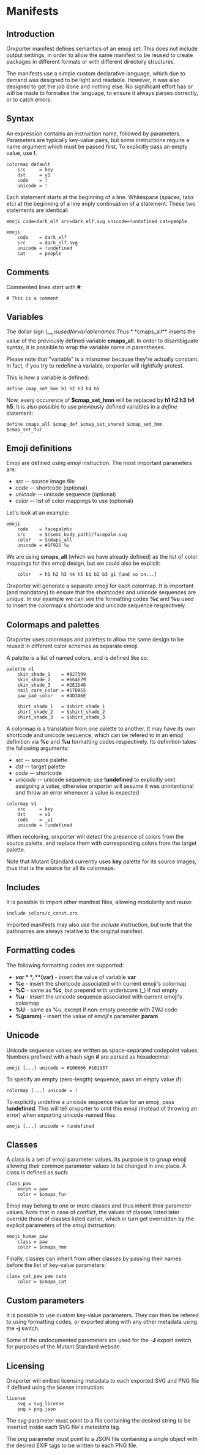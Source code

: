 Manifests
=========

Introduction
------------

Orxporter manifest defines semantics of an emoji set. This does not include
output settings, in order to allow the same manifest to be reused to create
packages in different formats or with different directory structures.

The manifests use a simple custom declarative language, which due to demand
was designed to be light and readable. However, it was also designed to get
the job done and nothing else. No significant effort has or will be made to
formalise the language, to ensure it always parses correctly, or to catch
errors.

Syntax
------

An expression contains an instruction name, followed by parameters. Parameters
are typically key-value pairs, but some instructions require a name argument
which must be passed first. To explicitly pass an empty value, use **!**.

```
colormap default
    src     = key
    dst     = y1
    code    = !
    unicode = !
```

Each statement starts at the beginning of a line. Whitespace (spaces, tabs etc)
at the beginning of a line imply continuation of a statement. These two
statements are identical:

```
emoji code=dark_elf src=dark_elf.svg unicode=!undefined cat=people
```

```
emoji
    code    = dark_elf
    src     = dark_elf.svg
    unicode = !undefined
    cat     = people
```

Comments
--------

Commented lines start with __#__:

```
# This is a comment
```

Variables
---------

The dollar sign (__$__) is used for variable names. Thus **$cmaps_all** inserts the
value of the previously defined variable **cmaps_all**. In order to
disambiguate syntax, it is possible to wrap the variable name in parentheses.

Please note that "variable" is a misnomer because they're actually constant. In
fact, if you try to redefine a variable, orxporter will rightfully protest.

This is how a variable is defined:

```
define cmap_set_hmn h1 h2 h3 h4 h5
```

Now, every occurence of **$cmap_set_hmn** will be replaced by **h1 h2 h3 h4 h5**.
It is also possible to use previously defined variables in a _define_
statement:

```
define cmaps_all $cmap_def $cmap_set_shared $cmap_set_hmn $cmap_set_fur
```

Emoji definitions
-----------------

Emoji are defined using _emoji_ instruction. The most important parameters are:

* _src_     -- source image file
* _code_    -- shortcode (optional)
* _unicode_ -- unicode sequence (optional)
* _color_   -- list of color mappings to use (optional)

Let's look at an example:

```
emoji
    code    = facepalm%c
    src     = $(semi_body_path)/facepalm.svg
    color   = $cmaps_all
    unicode = #1F926 %u
```

We are using **cmaps_all** (which we have already defined) as the list of color
mappings for this emoji design, but we could also be explicit:

```
    color   = h1 h2 h3 h4 h5 b1 b2 b3 g1 [and so on...]
```

Orxporter will generate a separate emoji for each colormap. It is important
(and mandatory) to ensure that the shortcodes and unicode sequences are unique.
In our example we can see the formatting codes **%c** and **%u** used to insert the
colormap's shortcode and unicode sequence respectively.

Colormaps and palettes
----------------------

Orxporter uses colormaps and palettes to allow the same design to be
reused in different color schemes as separate emoji.

A palette is a list of named colors, and is defined like so:

```
palette v1
    skin_shade_1    = #827599
    skin_shade_2    = #664E79
    skin_shade_3    = #2E1D46
    nail_care_color = #17DA55
    paw_pad_color   = #4D3A6E

    shirt_shade_1   = $shirt_shade_1
    shirt_shade_2   = $shirt_shade_2
    shirt_shade_3   = $shirt_shade_3
```

A colormap is a translation from one palette to another. It may have its own
shortcode and unicode sequence, which can be refered to in an emoji definition
via **%c** and **%u** formatting codes respectively. Its definition takes the
following arguments:

* _src_     -- source palette
* _dst_     -- target palette
* _code_    -- shortcode
* _unicode_ -- unicode sequence; use **!undefined** to explicitly omit assigning
a value, otherwise orxporter will assume it was unintentional and throw an error
whenever a value is expected

```
colormap v1
    src     = key
    dst     = v1
    code    = _v1
    unicode = !undefined
```

When recoloring, orxporter will detect the presence of colors from the source
palette, and replace them with corresponding colors from the target palette.

Note that Mutant Standard currently uses **key** palette for its source
images, thus that is the source for all its colormaps.

Includes
--------

It is possible to import other manifest files, allowing modularity and reuse:

```
include colors/c_const.orx
```

Imported manifests may also use the *include* instruction, but note that the
pathnames are always relative to the original manifest.

Formatting codes
----------------

The following formatting codes are supported:

* **$var**, **$(var)** - insert the value of variable **var**
* **%c** - insert the shortcode associated with current emoji's colormap
* **%C** - same as **%c**, but prepend with underscore (**_**) if not empty
* **%u** - insert the unicode sequence associated with current emoji's colormap
* **%U** - same as %u, except if non-empty precede with ZWJ code
* **%(param)** - insert the value of emoji's parameter **param**

Unicode
-------

Unicode sequence values are written as space-separated codepoint values.
Numbers prefixed with a hash sign **#** are parsed as hexadecimal:

```
emoji [...] unicode = #100666 #101337
```

To specify an empty (zero-length) sequence, pass an empty value (**!**):

```
colormap [...] unicode = !
```

To explicitly undefine a unicode sequence value for an emoji, pass
**!undefined**. This will tell orxporter to omit this emoji (instead of
throwing an error) when exporting unicode-named files:

```
emoji [...] unicode = !undefined
```

Classes
-------

A class is a set of emoji parameter values. Its purpose is to group emoji
allowing their common parameter values to be changed in one place. A class is
defined as such:

```
class paw
    morph = paw
    color = $cmaps_fur
```

Emoji may belong to one or more classes and thus inherit their parameter
values. Note that in case of conflict, the values of classes listed later
override those of classes listed earlier, which in turn get overridden by the
explicit parameters of the *emoji* instruction:

```
emoji human_paw
    class = paw
    color = $cmaps_hmn
```

Finally, classes can inherit from other classes by passing their names before
the list of key-value parameters:

```
class cat_paw paw cats
    color = $cmaps_cat
```

Custom parameters
-----------------

It is possible to use custom key-value parameters. They can then be refered to
using formatting codes, or exported along with any other metadata using the
**-j** switch.

Some of the undocumented parameters are used for the **-J** export switch for
purposes of the Mutant Standard website.

Licensing
---------

Orxporter will embed licensing metadata to each exported SVG and PNG file if
defined using the *license* instruction:

```
license
    svg = svg_license
    png = png.json
```

The *svg* parameter must point to a file containing the desired string to be
inserted inside each SVG file's *metadata* tag.

The *png* parameter must point to a JSON file containing a single object with
the desired EXIF tags to be written to each PNG file.
